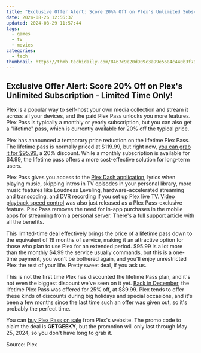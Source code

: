 ```yaml
---
title: "Exclusive Offer Alert: Score 20%% Off on Plex's Unlimited Subscription - Limited Time Only!"
date: 2024-08-26 12:56:37
updated: 2024-08-29 11:57:44
tags:
  - games
  - tv
  - movies
categories:
  - tech
thumbnail: https://thmb.techidaily.com/8467c9e20d909c3a99e5604c440b3f79e42d4e9a9f150048899a6b75835712f0.jpg
---
```


## Exclusive Offer Alert: Score 20% Off on Plex's Unlimited Subscription - Limited Time Only!

Plex is a popular way to self-host your own media collection and stream it across all your devices, and the paid Plex Pass unlocks you more features. Plex Pass is typically a monthly or yearly subscription, but you can also get a "lifetime" pass, which is currently available for 20% off the typical price.

 Plex has announced a temporary price reduction on the lifetime Plex Pass. The lifetime pass is normally priced at $119.99, but right now, [you can grab it for $95.99](https://www.anrdoezrs.net/links/3607085/type/dlg/sid/UUhtgUeUpU2003185/https://www.plex.tv/plex-pass/purchase/?plan=lifetime&code=GETGEEKY), a 20% discount. While a monthly subscription is available for $4.99, the lifetime pass offers a more cost-effective solution for long-term users.

 Plex Pass gives you access to the [Plex Dash application](https://www.anrdoezrs.net/links/3607085/type/dlg/sid/UUhtgUeUpU2003185/https://www.plex.tv/plex-labs/), lyrics when playing music, skipping intros in TV episodes in your personal library, more music features like Loudness Leveling, hardware-accelerated streaming and transcoding, and DVR recording if you set up Plex live TV. [Video playback speed control](https://visual-screen-recording.techidaily.com/updated-2024-approved-save-call-transcript-review/) was also just released as a Plex Pass-exclusive feature. Plex Pass removes the need for in-app purchases in the mobile apps for streaming from a personal server. There's a [full support article](https://support.plex.tv/articles/202526943-plex-free-vs-paid/) with all the benefits.

 This limited-time deal effectively brings the price of a lifetime pass down to the equivalent of 19 months of service, making it an attractive option for those who plan to use Plex for an extended period. $95.99 is a lot more than the monthly $4.99 the service usually commands, but this is a one-time payment, you won't be bothered again, and you'll enjoy unrestricted Plex the rest of your life. Pretty sweet deal, if you ask us.

 This is not the first time Plex has discounted the lifetime Pass plan, and it's not even the biggest discount we've seen on it yet. [Back in December](https://article-files.techidaily.com/new-in-2024-unveiling-best-underwater-cameras-for-deep-blue-explorations/), the lifetime Plex Pass was offered for 25% off, at $89.99\. Plex tends to offer these kinds of discounts during big holidays and special occasions, and it's been a few months since the last time such an offer was given out, so it's probably the perfect time.

 You can [buy Plex Pass on sale](https://www.anrdoezrs.net/links/3607085/type/dlg/sid/UUhtgUeUpU2003185/https://www.plex.tv/plex-pass/purchase/?plan=lifetime&code=GETGEEKY) from Plex's website. The promo code to claim the deal is **GETGEEKY**, but the promotion will only last through May 25, 2024, so you don't have long to grab it.

 Source: Plex

<ins class="adsbygoogle"
     style="display:block"
     data-ad-format="autorelaxed"
     data-ad-client="ca-pub-7571918770474297"
     data-ad-slot="1223367746"></ins>



<ins class="adsbygoogle"
     style="display:block"
     data-ad-client="ca-pub-7571918770474297"
     data-ad-slot="8358498916"
     data-ad-format="auto"
     data-full-width-responsive="true"></ins>
